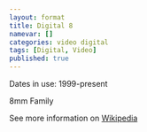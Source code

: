 ```yaml
---
layout: format
title: Digital 8
namevar: []
categories: video digital
tags: [Digital, Video]
published: true
---
```


Dates in use: 1999-present

8mm Family

See more information on [Wikipedia](https://en.wikipedia.org/wiki/Digital8)
